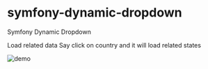 # symfony-dynamic-dropdown

Symfony Dynamic Dropdown

Load related data
Say click on country and it will load related states

![demo](https://github.com/symfony-dynamic-dropdown/dynamic-dropdown-gif.gif)
